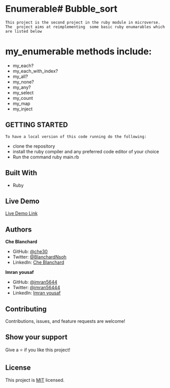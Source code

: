 # Enumerable# Bubble_sort
    This project is the second project in the ruby module in microverse. The  project aims at reimplementing  some basic ruby enumarables which are listed below
# my_enumerable methods include:
- my_each?
- my_each_with_index?
- my_all?
- my_none?
- my_any?
- my_select
- my_count
- my_map
- my_inject

## GETTING STARTED
    To have a local version of this code running do the following:
- clone the repository
- install the ruby compiler and any preferred code editor of your choice
- Run the command ruby main.rb 

## Built With

- Ruby

## Live Demo

[Live Demo Link](https://repl.it/repls/JumpyObviousNaturaldocs#main.rb)

## Authors

**Che Blanchard**

- GitHub: [@che30](https://github.com/che30)
- Twitter: [@BlanchardNsoh](https://twitter.com/che55085128 )
- LinkedIn: [Che Blanchard](https://www.linkedin.com/in/che-nsoh-9455271b0/)

**Imran yousaf**

- GitHub: [@imran5644](https://github.com/imran5644)
- Twitter: [@imran56444](https://twitter.com/imran56444)
- LinkedIn: [Imran yousaf](https://www.linkedin.com/in/imran-yousaf-8777297b/)

##  Contributing

Contributions, issues, and feature requests are welcome!

## Show your support

Give a ⭐️ if you like this project!

## License

This project is [MIT](./LICENSE.txt) licensed.